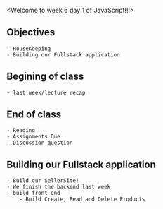 <Welcome to week 6 day 1 of JavaScript!!!>

## Objectives
    - HouseKeeping
    - Building our Fullstack application

## Begining of class
    - last week/lecture recap

## End of class
    - Reading
    - Assignments Due
    - Discussion question

## Building our Fullstack application
    - Build our SellerSite!
    - We finish the backend last week
    - build front end
        - Build Create, Read and Delete Products

